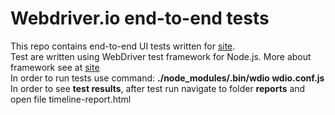 # **Webdriver.io end-to-end tests**

This repo contains end-to-end UI tests written for [site](http://www.practiceselenium.com). <br>
Test are written using WebDriver test framework for Node.js. More about framework see at [site](https://webdriver.io/) <br>
In order to run tests use command: **./node_modules/.bin/wdio wdio.conf.js** <br>
In order to see **test results**, after test run navigate to folder **reports** and open file timeline-report.html <br>
